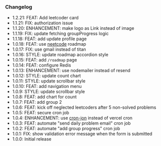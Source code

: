 ### Changelog

- 1.2.21: FEAT: Add leetcoder card 
- 1.1.21: FIX: authorization issue
- 1.1.20: ENHANCEMENT: make logo as Link instead of image
- 1.1.19: FIX: update fetching groupProgress logic
- 1.1.18: FEAT: add update profile page
- 1.0.18: FEAT: use [neetcode](https://neetcode.io/practice) roadmap
- 1.0.17: FIX: use gmail instead of titan
- 1.0.16: STYLE: update roadmap accordion style
- 1.0.15: FEAT: add `/roadmap` page
- 1.0.14: FEAT: configure Redis
- 1.0.13: ENHANCEMENT: use nodemailer instead of resend
- 1.0.12: STYLE: update count chart
- 1.0.11: STYLE: update scrollbar style
- 1.0.10: FEAT: add navigation menu
- 1.0.9: STYLE: update scrollbar style
- 1.0.8: FEAT: add chart for count
- 1.0.7: FEAT: add group 2
- 1.0.6: FEAT: kick off neglected leetcoders after 5 non-solved problems
- 1.0.5: FEAT: secure cron job
- 1.0.4: ENHANCEMENT: use [cron-jon](https://console.cron-job.org/jobs) instead of vercel cron
- 1.0.3: FEAT: automate "send daily problem email" cron job
- 1.0.2: FEAT: automate "add group progress" cron job
- 1.0.1: FIX: show validation error message when the form is submitted
- 1.0.0: Initial release

